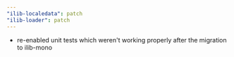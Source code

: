 ```yaml
---
"ilib-localedata": patch
"ilib-loader": patch
---
```


- re-enabled unit tests which weren't working properly
  after the migration to ilib-mono
